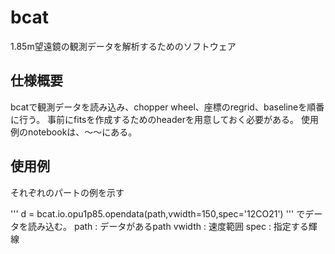 # bcat
1.85m望遠鏡の観測データを解析するためのソフトウェア

## 仕様概要
bcatで観測データを読み込み、chopper wheel、座標のregrid、baselineを順番に行う。
事前にfitsを作成するためのheaderを用意しておく必要がある。
使用例のnotebookは、〜〜にある。

## 使用例
それぞれのパートの例を示す

'''
d = bcat.io.opu1p85.opendata(path,vwidth=150,spec='12CO21')
'''
でデータを読み込む。
path : データがあるpath
vwidth : 速度範囲
spec : 指定する輝線